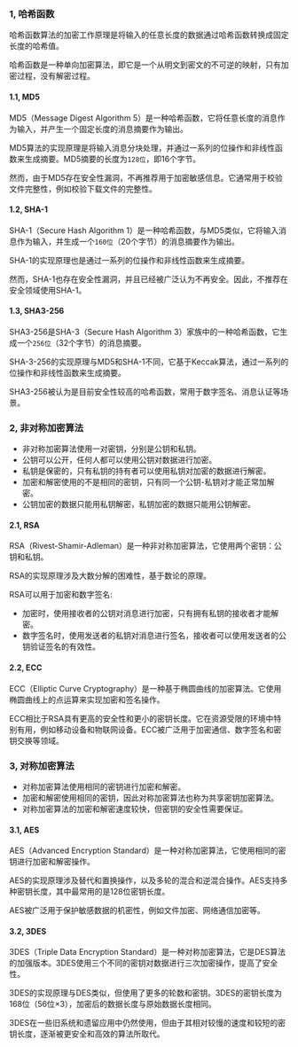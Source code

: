### 1, 哈希函数
哈希函数算法的加密工作原理是将输入的任意长度的数据通过哈希函数转换成固定长度的哈希值。

哈希函数是一种单向加密算法，即它是一个从明文到密文的不可逆的映射，只有加密过程，没有解密过程。

#### 1.1, MD5
MD5（Message Digest Algorithm 5）是一种哈希函数，它将任意长度的消息作为输入，并产生一个固定长度的消息摘要作为输出。

MD5算法的实现原理是将输入消息分块处理，并通过一系列的位操作和非线性函数来生成摘要。MD5摘要的长度为`128位`，即16个字节。

然而，由于MD5存在安全性漏洞，不再推荐用于加密敏感信息。它通常用于校验文件完整性，例如校验下载文件的完整性。

#### 1.2, SHA-1
SHA-1（Secure Hash Algorithm 1）是一种哈希函数，与MD5类似，它将输入消息作为输入，并生成一个`160位`（20个字节）的消息摘要作为输出。

SHA-1的实现原理也是通过一系列的位操作和非线性函数来生成摘要。

然而，SHA-1也存在安全性漏洞，并且已经被广泛认为不再安全。因此，不推荐在安全领域使用SHA-1。

#### 1.3, SHA3-256
SHA3-256是SHA-3（Secure Hash Algorithm 3）家族中的一种哈希函数，它生成一个`256位`（32个字节）的消息摘要。

SHA-3-256的实现原理与MD5和SHA-1不同，它基于Keccak算法，通过一系列的位操作和非线性函数来生成摘要。

SHA3-256被认为是目前安全性较高的哈希函数，常用于数字签名、消息认证等场景。

### 2, 非对称加密算法
- 非对称加密算法使用一对密钥，分别是公钥和私钥。
- 公钥可以公开，任何人都可以使用公钥对数据进行加密。
- 私钥是保密的，只有私钥的持有者可以使用私钥对加密的数据进行解密。
- 加密和解密使用的不是相同的密钥，只有同一个公钥-私钥对才能正常加解密。
- 公钥加密的数据只能用私钥解密，私钥加密的数据只能用公钥解密。

#### 2.1, RSA
RSA（Rivest-Shamir-Adleman）是一种非对称加密算法，它使用两个密钥：公钥和私钥。

RSA的实现原理涉及大数分解的困难性，基于数论的原理。

RSA可以用于加密和数字签名:
- 加密时，使用接收者的公钥对消息进行加密，只有拥有私钥的接收者才能解密。
- 数字签名时，使用发送者的私钥对消息进行签名，接收者可以使用发送者的公钥验证签名的有效性。

#### 2.2, ECC
ECC（Elliptic Curve Cryptography）是一种基于椭圆曲线的加密算法。它使用椭圆曲线上的点运算来实现加密和签名操作。

ECC相比于RSA具有更高的安全性和更小的密钥长度。它在资源受限的环境中特别有用，例如移动设备和物联网设备。ECC被广泛用于加密通信、数字签名和密钥交换等领域。

### 3, 对称加密算法
- 对称加密算法使用相同的密钥进行加密和解密。
- 加密和解密使用相同的密钥，因此对称加密算法也称为共享密钥加密算法。
- 对称加密算法的加密和解密速度较快，但密钥的安全性需要保证。

#### 3.1, AES
AES（Advanced Encryption Standard）是一种对称加密算法，它使用相同的密钥进行加密和解密操作。

AES的实现原理涉及替代和置换操作，以及多轮的混合和逆混合操作。AES支持多种密钥长度，其中最常用的是128位密钥长度。

AES被广泛用于保护敏感数据的机密性，例如文件加密、网络通信加密等。

#### 3.2, 3DES
3DES（Triple Data Encryption Standard）是一种对称加密算法，它是DES算法的加强版本。3DES使用三个不同的密钥对数据进行三次加密操作，提高了安全性。

3DES的实现原理与DES类似，但使用了更多的轮数和密钥。3DES的密钥长度为168位（56位×3），加密后的数据长度与原始数据长度相同。

3DES在一些旧系统和遗留应用中仍然使用，但由于其相对较慢的速度和较短的密钥长度，逐渐被更安全和高效的算法所取代。